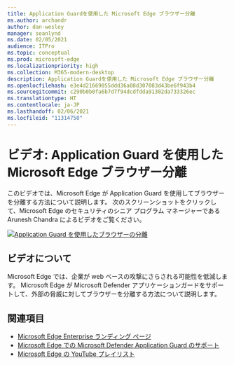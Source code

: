 ```yaml
---
title: Application Guardを使用した Microsoft Edge ブラウザー分離
ms.author: archandr
author: dan-wesley
manager: seanlynd
ms.date: 02/05/2021
audience: ITPro
ms.topic: conceptual
ms.prod: microsoft-edge
ms.localizationpriority: high
ms.collection: M365-modern-desktop
description: Application Guardを使用した Microsoft Edge ブラウザー分離
ms.openlocfilehash: e3e4d21669055ddd36a08d307083d43be6f943b4
ms.sourcegitcommit: c290b0b0fa6b7d7f94dcdfdda91302da733326ec
ms.translationtype: HT
ms.contentlocale: ja-JP
ms.lasthandoff: 02/06/2021
ms.locfileid: "11314750"
---
```

# ビデオ: Application Guard を使用した Microsoft Edge ブラウザー分離

このビデオでは、Microsoft Edge が Application Guard を使用してブラウザーを分離する方法について説明します。 次のスクリーンショットをクリックして、Microsoft Edge のセキュリティのシニア プログラム マネージャーである Arunesh Chandra によるビデオをご覧ください。

[![Application Guard を使用したブラウザーの分離]( media/microsoft-edge-video-security-application-guard/0.png)](http://www.youtube.com/watch?v=zQjaRqNXMqw "Browser isolation using Application Guard")

##  <a name="about-the-video"></a>ビデオについて

Microsoft Edge では、企業が web ベースの攻撃にさらされる可能性を低減します。 Microsoft Edge が Microsoft Defender アプリケーションガードをサポートして、外部の脅威に対してブラウザーを分離する方法について説明します。

##  <a name="see-also"></a>関連項目

- [Microsoft Edge Enterprise ランディング ページ](https://aka.ms/EdgeEnterprise)
- [Microsoft Edge での Microsoft Defender Application Guard のサポート](microsoft-edge-security-windows-defender-application-guard.md)
- [Microsoft Edge の YouTube プレイリスト](https://www.youtube.com/playlist?list=PLXtHYVsvn_b-uXh1tMeYpT-0iD8tD3tFy)